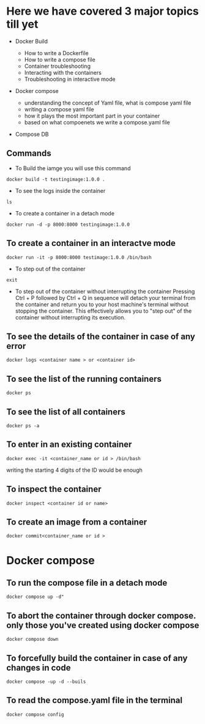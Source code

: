# Here we have covered 3 major topics till yet
* Docker Build    
    * How to write a Dockerfile
    * How to write a compose file 
    * Container troubleshooting
    * Interacting with the containers
    * Troubleshooting in interactive mode 
   

* Docker compose 
    * understanding the concept of Yaml file, what is compose yaml file
    * writing a compose yaml file 
    * how it plays the most important part in your container 
    * based on what compoenets we write a compose.yaml file 

* Compose DB
    

## Commands

* To Build the iamge you will use this command 

```
docker build -t testingimage:1.0.0 .
```
* To see the logs inside the container 


```
ls
```

*  To  create a container in a detach mode 

```
docker run -d -p 8000:8000 testingimage:1.0.0
```

## To create a container in an interactve mode

```
docker run -it -p 8000:8000 testimage:1.0.0 /bin/bash
```

* To step out of the container 
```
exit
```

* To step out of the container without interrupting the container
Pressing Ctrl + P followed by Ctrl + Q in sequence will detach your terminal from the container and return you to your host machine's terminal without stopping the container. This effectively allows you to "step out" of the container without interrupting its execution.
 


## To see the details of the container in case of any error 
```
docker logs <container name > or <container id>
```
## To see the list of the running containers 
```
docker ps
```
## To see the list of all containers 
```
docker ps -a
```
## To enter in an existing container
```
docker exec -it <container_name or id > /bin/bash
```
writing the starting 4 digits of the ID would be enough 


##  To inspect the container
```
docker inspect <container id or name>
```

## To create an image from a container 
```
docker commit<container_name or id >
``` 
# Docker compose 

## To run the compose file in a detach mode 
```
docker compose up -d"
```

## To abort the container through docker compose. only those you've created using docker compose 
```
docker compose down
```

## To forcefully build the container in case of any changes in code 
```
docker compose -up -d --buils
```

## To read the compose.yaml file in the terminal  
```
docker compose config
```


